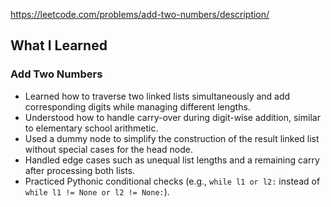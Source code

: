 https://leetcode.com/problems/add-two-numbers/description/ 



## What I Learned

### Add Two Numbers
- Learned how to traverse two linked lists simultaneously and add corresponding digits while managing different lengths.
- Understood how to handle carry-over during digit-wise addition, similar to elementary school arithmetic.
- Used a dummy node to simplify the construction of the result linked list without special cases for the head node.
- Handled edge cases such as unequal list lengths and a remaining carry after processing both lists.
- Practiced Pythonic conditional checks (e.g., `while l1 or l2:` instead of `while l1 != None or l2 != None:`).
